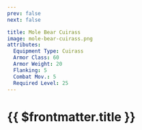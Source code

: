 ```yaml
---
prev: false
next: false

title: Mole Bear Cuirass
image: mole-bear-cuirass.png
attributes:
  Equipment Type: Cuirass
  Armor Class: 60
  Armor Weight: 20
  Flanking: 5
  Combat Mov.: 5
  Required Level: 25
---
```


# {{ $frontmatter.title }}

<MyItemComponent :item="$frontmatter" />


